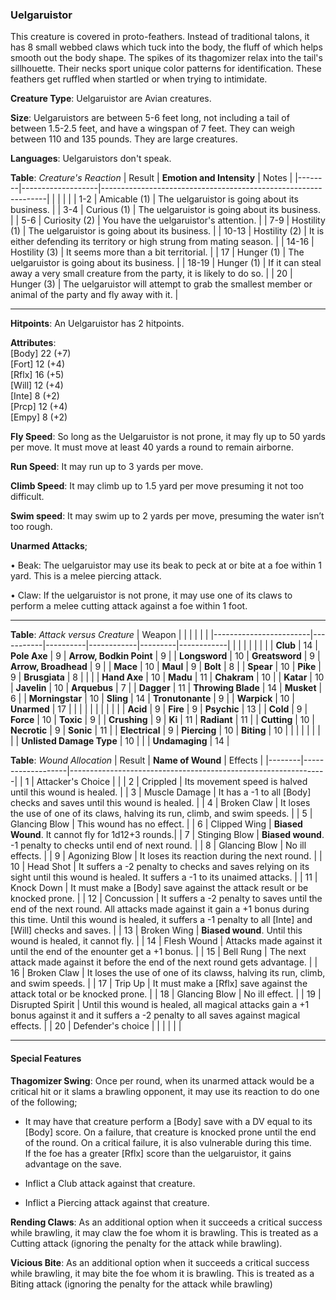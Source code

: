 ### Uelgaruistor
This creature is covered in proto-feathers. Instead of traditional talons, it has 8 small webbed claws which tuck into the body, the fluff of which helps smooth out the body shape. The spikes of its thagomizer relax into the tail's sillhouette. Their necks sport unique color patterns for identification. These feathers get ruffled when startled or when trying to intimidate.

**Creature Type**: Uelgaruistor are Avian creatures.

**Size**: Uelgaruistors are between 5-6 feet long, not including a tail of between 1.5-2.5 feet, and have a wingspan of 7 feet. They can weigh between 110 and 135 pounds. They are large creatures.

**Languages**: Uelgaruistors don't speak.

**Table**: *Creature's Reaction*
| Result | **Emotion and Intensity** | Notes        |
|--------|-------------------|----------------------------------------------------------------|
|        |                                                |                                   |
|   1-2  | Amicable (1) | The uelgaruistor is going about its business. |
|   3-4  | Curious (1)  | The uelgaruistor is going about its business. |
|   5-6  | Curiosity (2)     | You have the uelgaruistor's attention. |
|   7-9  | Hostility (1)  | The uelgaruistor is going about its business. |
|  10-13 | Hostility (2) | It is either defending its territory or high strung from mating season. |
|  14-16 | Hostility (3) | It seems more than a bit territorial. |
|   17   | Hunger (1) | The uelgaruistor is going about its business. |
|  18-19 | Hunger (1) | If it can steal away a very small creature from the party, it is likely to do so. |
|   20   | Hunger (3)     | The uelgaruistor will attempt to grab the smallest member or animal of the party and fly away with it. |

-----

**Hitpoints**: An Uelgaruistor has 2 hitpoints.

**Attributes**:  
[Body] 22 (+7)  
[Fort] 12 (+4)  
[Rflx] 16 (+5)  
[Will] 12 (+4)  
[Inte] 8 (+2)  
[Prcp] 12 (+4)  
[Empy] 8 (+2)  

**Fly Speed**: So long as the Uelgaruistor is not prone, it may fly up to 50 yards per move. It must move at least 40 yards a round to remain airborne.

**Run Speed**: It may run up to 3 yards per move.

**Climb Speed**: It may climb up to 1.5 yard per move presuming it not too difficult.

**Swim speed**: It may swim up to 2 yards per move, presuming the water isn’t too rough.

**Unarmed Attacks**;

 • Beak: The uelgaruistor may use its beak to peck at or bite at a foe within 1 yard. This is a melee piercing attack.

 • Claw: If the uelgaruistor is not prone, it may use one of its claws to perform a melee cutting attack against a foe within 1 foot. 

---------------------

**Table**: *Attack versus Creature*
| Weapon                 |          |            |         |            |         |
|------------------------|-----------|----------|------------|---------|------------|
|                        |          |            |         |            |         |
| **Club**                   | 14    | **Pole Axe**      | 9     | **Arrow, Bodkin Point**  | 9 |
| **Longsword**              | 10    | **Greatsword**    | 9     | **Arrow, Broadhead**     | 9 |
| **Mace**                   | 10    | **Maul**          | 9     | **Bolt**                 | 8 |
| **Spear**                  | 10    | **Pike**          | 9     | **Brusgiata** | 8     |  |     |
| **Hand Axe**               | 10    | **Madu** | 11    | **Chakram** | 10    |
| **Katar**                  | 10    | **Javelin**       | 10    | **Arquebus** | 7    |
| **Dagger**                 | 11    | **Throwing Blade** | 14   | **Musket** | 6    |
| **Morningstar**            | 10    | **Sling**         | 14    | **Tronutonante** | 9    |
| **Warpick**                | 10    | **Unarmed**       | 17 |  |     |
|                        |           |          |            |         |            |
| **Acid**                   | 9     | **Fire**          | 9     | **Psychic** | 13     |
| **Cold**                   | 9     | **Force**         | 10     | **Toxic**  | 9     |
| **Crushing**               | 9     | **Ki**            | 11     | **Radiant** | 11     |
| **Cutting**                | 10     | **Necrotic**      | 9     | **Sonic** | 11    |
| **Electrical**             | 9     | **Piercing**      | 10     | **Biting** | 10    |
|                        |           |          |            |         |            |
| **Unlisted Damage Type** | 10 |    |     | **Undamaging** | 14 |

**Table**: *Wound Allocation*
| Result | **Name of Wound** | Effects                                                        |
|--------|-------------------|----------------------------------------------------------------|
|   1    | Attacker's Choice |                                                                |
|   2    | Crippled          | Its movement speed is halved until this wound is healed.      |
|   3    | Muscle Damage     | It has a -1 to all [Body] checks and saves until this wound is healed. |
|   4    | Broken Claw    | It loses the use of one of its claws, halving its run, climb, and swim speeds. |
|   5    | Glancing Blow      | This wound has no effect. |
|   6    | Clipped Wing    | **Biased Wound**. It cannot fly for 1d12+3 rounds.|
|   7    | Stinging Blow    | **Biased wound**. -1 penalty to checks until end of next round. |
|   8    | Glancing Blow     | No ill effects.                                     |
|   9    | Agonizing Blow     | It loses its reaction during the next round. |
|   10   | Head Shot        | It suffers a -2 penalty to checks and saves relying on its sight until this wound is healed. It suffers a -1 to its unaimed attacks. |
|   11   | Knock Down        | It must make a [Body] save against the attack result or be knocked prone. |
|   12   | Concussion        | It suffers a -2 penalty to saves until the end of the next round. All attacks made against it gain a +1 bonus during this time. Until this wound is healed, it suffers a -1 penalty to all [Inte] and [Will] checks and saves. |
|   13   | Broken Wing       | **Biased wound**. Until this wound is healed, it cannot fly.  |
|   14   | Flesh Wound       | Attacks made against it until the end of the enounter get a +1 bonus. |
|   15   | Bell Rung         | The next attack made against it before the end of the next round gets advantage.  |
|   16   | Broken Claw    | It loses the use of one of its clawss, halving its run, climb, and swim speeds. |
|   17   | Trip Up           | It must make a [Rflx] save against the attack total or be knocked prone.                                  |
|   18   | Glancing Blow         | No ill effect. |
|   19   | Disrupted Spirit  | Until this wound is healed, all magical attacks gain a +1 bonus against it and it suffers a -2 penalty to all saves against magical effects. |
|   20   | Defender's choice |                                   |
|        |                                                |                                   |

---------------------

#### Special Features

**Thagomizer Swing**: Once per round, when its unarmed attack would be a critical hit or it slams a brawling opponent, it may use its reaction to do one of the following;

* It may have that creature perform a [Body] save with a DV equal to its [Body] score. On a failure, that creature is knocked prone until the end of the round. On a critical failure, it is also vulnerable during this time.  
If the foe has a greater [Rflx] score than the uelgaruistor, it gains advantage on the save.

* Inflict a Club attack against that creature.

* Inflict a Piercing attack against that creature.

**Rending Claws**: As an additional option when it succeeds a critical success while brawling, it may claw the foe whom it is brawling. This is treated as a Cutting attack (ignoring the penalty for the attack while brawling).

**Vicious Bite**: As an additional option when it succeeds a critical success while brawling, it may bite the foe whom it is brawling. This is treated as a Biting attack (ignoring the penalty for the attack while brawling)

